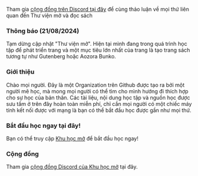 Tham gia [cộng đồng trên Discord tại đây](https://discord.gg/ZyEn4TTyEM) để cùng thảo luận về mọi thứ liên quan đến Thư viện mở và đọc sách

### Thông báo (21/08/2024)
Tạm dừng cập nhật "Thư viện mở".
Hiện tại mình đang trong quá trình học tập để phát triển trang và một mục tiêu lớn nhất của trang là tạo trang sách tương tự như Gutenberg hoặc Aozora Bunko.

### Giới thiệu
Chào mọi người.
Đây là một Organization trên Github được tạo ra bởi một người mê học, mà mong mọi người có thể tìm cho mình hướng đi thích hợp cho sự học của bản thân. Các tài liệu, nội dung học tập và nguồn học được sưu tầm ở trên đây hoàn toàn miễn phí, chỉ cần mọi người có một chiếc máy tính kết nối được với mạng là bạn có thể bắt đầu học được gần như mọi thứ.

### Bắt đầu học ngay tại đây!
Bạn có thể truy cập [Khu học mở](https://daihocmo.github.io/) để bắt đầu học ngay!

### Cộng đồng
Tham gia [cộng đồng Discord của Khu học mở](https://discord.gg/ZyEn4TTyEM) tại đây. 


